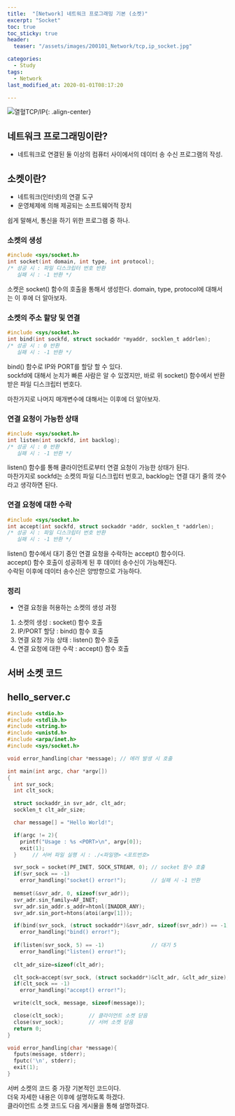 ```yaml
---
title:  "[Network] 네트워크 프로그래밍 기본 (소켓)"
excerpt: "Socket"
toc: true
toc_sticky: true
header:
  teaser: "/assets/images/200101_Network/tcp,ip_socket.jpg"

categories:
  - Study
tags:
  - Network
last_modified_at: 2020-01-01T08:17:20

---
```


![열혈TCP/IP](https://yeollog.github.io/assets/images/200101_Network/tcp,ip_socket.jpg "열혈TCP/IP"){: .align-center}

## 네트워크 프로그래밍이란?
 - 네트워크로 연결된 둘 이상의 컴퓨터 사이에서의 데이터 송 수신 프로그램의 작성.

## 소켓이란?
 - 네트워크(인터넷)의 연결 도구
 - 운영체제에 의해 제공되는 소프트웨어적 장치

 쉽게 말해서, 통신을 하기 위한 프로그램 중 하나.
 
 ### 소켓의 생성
 
 ```c
 #include <sys/socket.h>
 int socket(int domain, int type, int protocol);
 /* 성공 시 : 파일 디스크립터 번호 반환
    실패 시 : -1 반환 */
 ```
 
 소켓은 socket() 함수의 호출을 통해서 생성한다.
 domain, type, protocol에 대해서는 이 후에 더 알아보자.

 ### 소켓의 주소 할당 및 연결
 
 ```c
 #include <sys/socket.h>
 int bind(int sockfd, struct sockaddr *myaddr, socklen_t addrlen);
 /* 성공 시 : 0 반환
    실패 시 : -1 반환 */
 ```

 bind() 함수로 IP와 PORT를 할당 할 수 있다.  
 sockfd에 대해서 눈치가 빠른 사람은 알 수 있겠지만, 바로 위 socket() 함수에서 반환 받은 파일 디스크립터 번호다.  

 마찬가지로 나머지 매개변수에 대해서는 이후에 더 알아보자.

 ### 연결 요청이 가능한 상태

 ```c
 #include <sys/socket.h>
 int listen(int sockfd, int backlog);
 /* 성공 시 : 0 반환
    실패 시 : -1 반환 */
 ```

 listen() 함수를 통해 클라이언트로부터 연결 요청이 가능한 상태가 된다.  
 마찬가지로 sockfd는 소켓의 파일 디스크립터 번호고, backlog는 연결 대기 줄의 갯수라고 생각하면 된다.

 ### 연결 요청에 대한 수락

 ```c
 #include <sys/socket.h>
 int accept(int sockfd, struct sockaddr *addr, socklen_t *addrlen);
 /* 성공 시 : 파일 디스크립터 번호 반환
    실패 시 : -1 반환 */
 ```

 listen() 함수에서 대기 중인 연결 요청을 수락하는 accept() 함수이다.  
 accept() 함수 호출이 성공하게 된 후 데이터 송수신이 가능해진다.  
 수락된 이후에 데이터 송수신은 양방향으로 가능하다.

 ### 정리
 + 연결 요청을 허용하는 소켓의 생성 과정
  1. 소켓의 생성 : socket() 함수 호출
  2. IP/PORT 할당 : bind() 함수 호출
  3. 연결 요청 가능 상태 : listen() 함수 호출
  4. 연결 요청에 대한 수락 : accept() 함수 호출

## 서버 소켓 코드
 **hello_server.c**
 ---
 
```c
#include <stdio.h>
#include <stdlib.h>
#include <string.h>
#include <unistd.h>
#include <arpa/inet.h>
#include <sys/socket.h>

void error_handling(char *message); // 에러 발생 시 호출

int main(int argc, char *argv[])
{
  int svr_sock;
  int clt_sock;

  struct sockaddr_in svr_adr, clt_adr;
  socklen_t clt_adr_size;

  char message[] = "Hello World!";

  if(argc != 2){
    printf("Usage : %s <PORT>\n", argv[0]);
    exit(1);
  }     // 서버 파일 실행 시 : ./<파일명> <포트번호>

  svr_sock = socket(PF_INET, SOCK_STREAM, 0); // socket 함수 호출
  if(svr_sock == -1)
    error_handling("socket() error!");        // 실패 시 -1 반환
  
  memset(&svr_adr, 0, sizeof(svr_adr));
  svr_adr.sin_family=AF_INET;
  svr_adr.sin_addr.s_addr=htonl(INADDR_ANY);
  svr_adr.sin_port=htons(atoi(argv[1]));

  if(bind(svr_sock, (struct sockaddr*)&svr_adr, sizeof(svr_adr)) == -1)       // bind 함수 호출
    error_handling("bind() error!");
  
  if(listen(svr_sock, 5) == -1)               // 대기 5
    error_handling("listen() error!");
  
  clt_adr_size=sizeof(clt_adr);

  clt_sock=accept(svr_sock, (struct sockaddr*)&clt_adr, &clt_adr_size);       // accept 함수 호출
  if(clt_sock == -1)
    error_handling("accept() error!");

  write(clt_sock, message, sizeof(message));

  close(clt_sock);        // 클라이언트 소켓 닫음
  close(svr_sock);        // 서버 소켓 닫음
  return 0;
}

void error_handling(char *message){
  fputs(message, stderr);
  fputc('\n', stderr);
  exit(1);
}
```

서버 소켓의 코드 중 가장 기본적인 코드이다.  
더욱 자세한 내용은 이후에 설명하도록 하겠다.  
클라이언트 소켓 코드도 다음 게시물을 통해 설명하겠다.